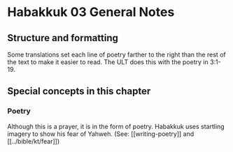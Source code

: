 # Habakkuk 03 General Notes
## Structure and formatting

Some translations set each line of poetry farther to the right than the rest of the text to make it easier to read. The ULT does this with the poetry in 3:1-19.

## Special concepts in this chapter

### Poetry
Although this is a prayer, it is in the form of poetry. Habakkuk uses startling imagery to show his fear of Yahweh. (See: [[writing-poetry]] and [[../bible/kt/fear]])